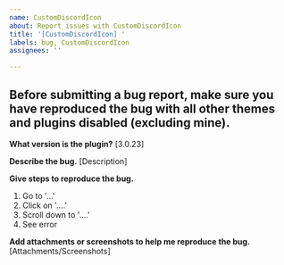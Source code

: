```yaml
---
name: CustomDiscordIcon
about: Report issues with CustomDiscordIcon
title: '[CustomDiscordIcon] '
labels: bug, CustomDiscordIcon
assignees: ''

---
```


## Before submitting a bug report, make sure you have reproduced the bug with all other themes and plugins disabled (excluding mine).

**What version is the plugin?**
[3.0.23]

**Describe the bug.**
[Description]

**Give steps to reproduce the bug.**
1. Go to '...'
2. Click on '....'
3. Scroll down to '....'
4. See error

**Add attachments or screenshots to help me reproduce the bug.**
[Attachments/Screenshots]
